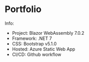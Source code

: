 # Portfolio

Info:
- Project: Blazor WebAssembly 7.0.2
- Framework: .NET 7
- CSS: Bootstrap v5.1.0
- Hosted: Azure Static Web App
- CI/CD: Github workflow
